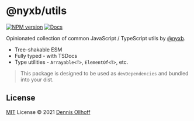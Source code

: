 # @nyxb/utils

[![NPM version](https://img.shields.io/npm/v/@nyxb/utils?color=14F195&label=)](https://www.npmjs.com/package/@nyxb/utils)
[![Docs](https://www.paka.dev/badges/v0/cute.svg)](https://www.paka.dev/npm/@nyxb/utils)

Opinionated collection of common JavaScript / TypeScript utils by [@nyxb](https://github.com/nyxb).

- Tree-shakable ESM
- Fully typed - with TSDocs
- Type utilities - `Arrayable<T>`, `ElementOf<T>`, etc.

> This package is designed to be used as `devDependencies` and bundled into your dist.

## License

[MIT](./LICENSE) License © 2021 [Dennis Ollhoff](https://github.com/nyxb)
